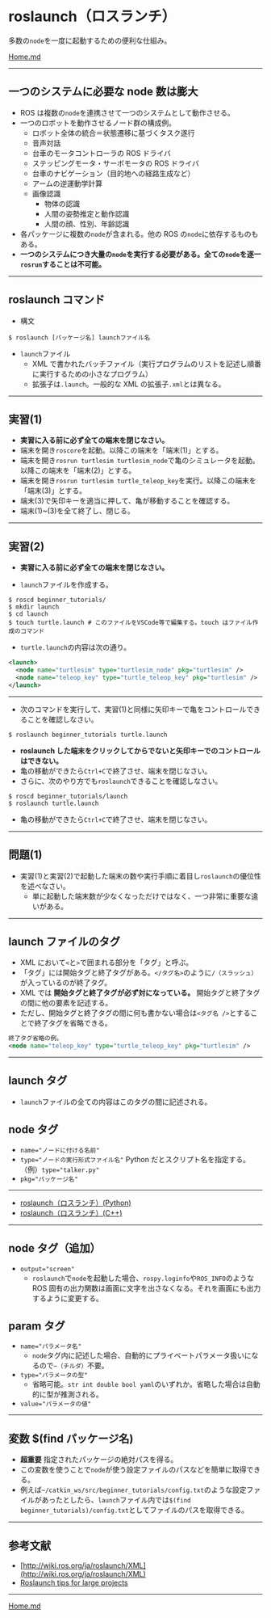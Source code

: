 # roslaunch（ロスランチ）

多数の`node`を一度に起動するための便利な仕組み。

[Home.md](Home.md)

---

## 一つのシステムに必要な node 数は膨大

- ROS は複数の`node`を連携させて一つのシステムとして動作させる。
- 一つのロボットを動作させるノード群の構成例。
  - ロボット全体の統合＝状態遷移に基づくタスク遂行
  - 音声対話
  - 台車のモータコントローラの ROS ドライバ
  - ステッピングモータ・サーボモータの ROS ドライバ
  - 台車のナビゲーション（目的地への経路生成など）
  - アームの逆運動学計算
  - 画像認識
    - 物体の認識
    - 人間の姿勢推定と動作認識
    - 人間の顔、性別、年齢認識
- 各パッケージに複数の`node`が含まれる。他の ROS の`node`に依存するものもある。
- **一つのシステムにつき大量の`node`を実行する必要がある。全ての`node`を逐一`rosrun`することは不可能。**

---

## roslaunch コマンド

- 構文

```shell
$ roslaunch [パッケージ名] launchファイル名
```

- `launch`ファイル
  - XML で書かれたバッチファイル（実行プログラムのリストを記述し順番に実行するための小さなプログラム）
  - 拡張子は`.launch`。一般的な XML の拡張子`.xml`とは異なる。

---

## 実習(1)

- **実習に入る前に必ず全ての端末を閉じなさい。**
- 端末を開き`roscore`を起動。以降この端末を「端末(1)」とする。
- 端末を開き`rosrun turtlesim turtlesim_node`で亀のシミュレータを起動。以降この端末を「端末(2)」とする。
- 端末を開き`rosrun turtlesim turtle_teleop_key`を実行。以降この端末を「端末(3)」とする。
- 端末(3)で矢印キーを適当に押して、亀が移動することを確認する。
- 端末(1)~(3)を全て終了し、閉じる。

---

## 実習(2)

- **実習に入る前に必ず全ての端末を閉じなさい。**

- `launch`ファイルを作成する。

```shell
$ roscd beginner_tutorials/
$ mkdir launch
$ cd launch
$ touch turtle.launch # このファイルをVSCode等で編集する。touch はファイル作成のコマンド
```

- `turtle.launch`の内容は次の通り。

```xml
<launch>
  <node name="turtlesim" type="turtlesim_node" pkg="turtlesim" />
  <node name="teleop_key" type="turtle_teleop_key" pkg="turtlesim" />
</launch>
```

---

- 次のコマンドを実行して、実習(1)と同様に矢印キーで亀をコントロールできることを確認しなさい。

```shell
$ roslaunch beginner_tutorials turtle.launch
```

- **roslaunch した端末をクリックしてからでないと矢印キーでのコントロールはできない。**
- 亀の移動ができたら`Ctrl+C`で終了させ、端末を閉じなさい。
- さらに、次のやり方でも`roslaunch`できることを確認しなさい。

```shell
$ roscd beginner_tutorials/launch
$ roslaunch turtle.launch
```

- 亀の移動ができたら`Ctrl+C`で終了させ、端末を閉じなさい。

---

## 問題(1)

- 実習(1)と実習(2)で起動した端末の数や実行手順に着目し`roslaunch`の優位性を述べなさい。
  - 単に起動した端末数が少なくなっただけではなく、一つ非常に重要な違いがある。

---

## launch ファイルのタグ

- XML において`<`と`>`で囲まれる部分を「タグ」と呼ぶ。
- 「タグ」には開始タグと終了タグがある。`</タグ名>`のように`/（スラッシュ）`が入っているのが終了タグ。
- XML では **開始タグと終了タグが必ず対になっている。** 開始タグと終了タグの間に他の要素を記述する。
- ただし、開始タグと終了タグの間に何も書かない場合は`<タグ名 />`とすることで終了タグを省略できる。

```xml
終了タグ省略の例。
<node name="teleop_key" type="turtle_teleop_key" pkg="turtlesim" />
```

---

## launch タグ

- `launch`ファイルの全ての内容はこのタグの間に記述される。

## node タグ

- `name="ノードに付ける名前"`
- `type="ノードの実行形式ファイル名"` Python だとスクリプト名を指定する。（例）`type="talker.py"`
- `pkg="パッケージ名"`

---

- [roslaunch（ロスランチ）(Python)](./roslaunch_py.md)
- [roslaunch（ロスランチ）(C++)](./roslaunch_cpp.md)

---

## node タグ（追加）

- `output="screen"`
  - `roslaunch`で`node`を起動した場合、`rospy.loginfo`や`ROS_INFO`のような ROS 固有の出力関数は画面に文字を出さなくなる。それを画面にも出力するように変更する。

## param タグ

- `name="パラメータ名"`
  - `node`タグ内に記述した場合、自動的にプライベートパラメータ扱いになるので`~（チルダ）`不要。
- `type="パラメータの型"`
  - 省略可能。`str int double bool yaml`のいずれか。省略した場合は自動的に型が推測される。
- `value="パラメータの値"`

---

## 変数 \$(find パッケージ名)

- **超重要** 指定されたパッケージの絶対パスを得る。
- この変数を使うことで`node`が使う設定ファイルのパスなどを簡単に取得できる。
- 例えば`~/catkin_ws/src/beginner_tutorials/config.txt`のような設定ファイルがあったとしたら、`launch`ファイル内では`$(find beginner_tutorials)/config.txt`としてファイルのパスを取得できる。

---

## 参考文献

- [http://wiki.ros.org/ja/roslaunch/XML](http://wiki.ros.org/ja/roslaunch/XML)
- [Roslaunch tips for large projects](http://wiki.ros.org/ROS/Tutorials/Roslaunch%20tips%20for%20larger%20projects)

---

[Home.md](Home.md)
